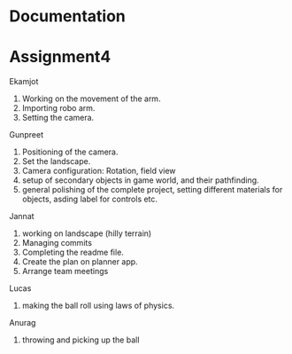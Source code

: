 # Documentation
# Assignment4

Ekamjot
1) Working on the movement of the arm.
2) Importing robo arm.
3) Setting the camera.


Gunpreet
1) Positioning of the camera.
2) Set the landscape.
3) Camera configuration: Rotation, field view
4) setup of secondary objects in game world, and their pathfinding. 
5) general polishing of the complete project, setting different materials for objects, asding label for controls etc.
   

Jannat
1) working on landscape (hilly terrain)
2) Managing commits
3) Completing the readme file.
4) Create the plan on planner app.
5) Arrange team meetings

Lucas
1) making the ball roll using laws of physics.

Anurag
1) throwing and picking up the ball

